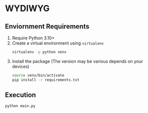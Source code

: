 # WYDIWYG

## Enviornment Requirements

1. Require Python 3.10+
2. Create a virtual environment using `virtualenv`
    ```sh
    virtualenv -p python venv
    ```
3. Install the package (The version may be various depends on your devices)
    ```sh
    source venv/bin/activate
    pip install -r requirements.txt
    ```

## Execution

```sh
python main.py
```
